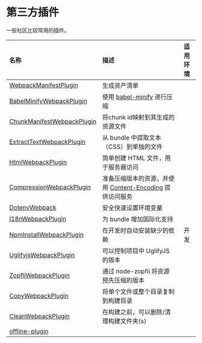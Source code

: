 # 第三方插件

一些社区比较常用的插件。

| 名称 | 描述 | 适用环境 |
| :--- | :--- | :---: |
| [WebpackManifestPlugin](/Plugins/third-party/WebpackManifestPlugin.md) | 生成资产清单 |  |
| [BabelMinifyWebpackPlugin](/Plugins/third-party/BabelMinifyWebpackPlugin.md) | 使用 [babel-minify](https://github.com/babel/minify) 进行压缩 |  |
| [ChunkManifestWebpackPlugin](/Plugins/third-party/ChunkManifestWebpackPlugin.md) | 将chunk id映射到其生成的资源文件 |  |
| [ExtractTextWebpackPlugin](/Plugins/third-party/ExtractTextWebpackPlugin.md) | 从 bundle 中提取文本（CSS）到单独的文件 |  |
| [HtmlWebpackPlugin](/Plugins/third-party/HtmlWebpackPlugin.md) | 简单创建 HTML 文件，用于服务器访问 |  |
| [CompressionWebpackPlugin](/Plugins/third-party/CompressionWebpackPlugin.md) | 准备压缩版本的资源，并使用 [Content-Encoding](https://developer.mozilla.org/zh-CN/docs/Web/HTTP/Headers/Content-Encoding) 提供访问服务 |  |
| [DotenvWebpack](/Plugins/third-party/DotenvWebpack.md) | 安全快速设置环境变量 |  |
| [I18nWebpackPlugin](/Plugins/third-party/I18nWebpackPlugin.md) | 为 bundle 增加国际化支持 |  |
| [NpmInstallWebpackPlugin](/Plugins/third-party/NpmInstallWebpackPlugin.md) | 在开发时自动安装缺少的依赖 | 开发 |
| [UglifyjsWebpackPlugin](/Plugins/third-party/UglifyjsWebpackPlugin.md) | 可以控制项目中 UglifyJS 的版本 |  |
| [ZopfliWebpackPlugin](/Plugins/third-party/ZopfliWebpackPlugin.md) | 通过 node-zopfli 将资源预先压缩的版本 |  |
| [CopyWebpackPlugin](/Plugins/third-party/CopyWebpackPlugin.md) | 将单个文件或整个目录复制到构建目录 |  |
| [CleanWebpackPlugin](#) | 在构建之前，可以删除/清理构建文件夹\(s\) |  |
| [offline-plugin](//Plugins/third-party/offline-plugin/README.md) |  |  |



